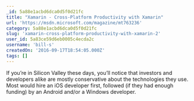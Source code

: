 ```yaml
---
_id: 5a88e1acbd6dca0d5f0d21fc
title: "Xamarin - Cross-Platform Productivity with Xamarin"
url: 'https://msdn.microsoft.com/magazine/mt763236'
category: 5a88e1acbd6dca0d5f0d21fc
slug: 'xamarin-cross-platform-productivity-with-xamarin-2'
user_id: 5a83ce59d6eb0005c4ecda2c
username: 'bill-s'
createdOn: '2016-09-17T18:54:05.000Z'
tags: []
---
```


If you’re in Silicon Valley these days, you’ll notice that investors and developers alike are mostly conservative about the technologies they use. Most would hire an iOS developer first, followed (if they had enough funding) by an Android and/or a Windows developer.
